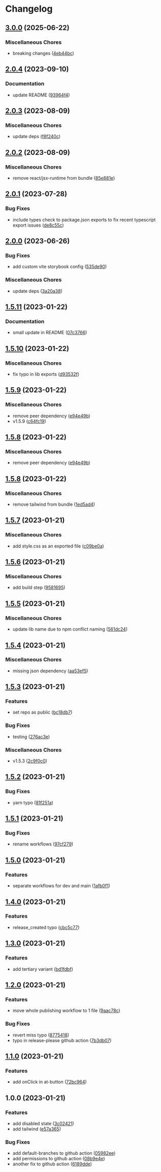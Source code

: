 # Changelog

## [3.0.0](https://github.com/IgnacioNMiranda/vite-component-library-template/compare/v2.0.4...v3.0.0) (2025-06-22)


### Miscellaneous Chores

* breaking changes ([4eb44bc](https://github.com/IgnacioNMiranda/vite-component-library-template/commit/4eb44bc5d1df32d8838179dfa2219dc0eca5fb19))

## [2.0.4](https://github.com/IgnacioNMiranda/vite-component-library-template/compare/v2.0.3...v2.0.4) (2023-09-10)


### Documentation

* update README ([93964f4](https://github.com/IgnacioNMiranda/vite-component-library-template/commit/93964f4433ea33abb7381fe44b4c994ca1399652))

## [2.0.3](https://github.com/IgnacioNMiranda/vite-component-library-template/compare/v2.0.2...v2.0.3) (2023-08-09)


### Miscellaneous Chores

* update deps ([f8f240c](https://github.com/IgnacioNMiranda/vite-component-library-template/commit/f8f240caeff8250eef2dc8ba6f0f7412c5fe9e18))

## [2.0.2](https://github.com/IgnacioNMiranda/vite-component-library-template/compare/v2.0.1...v2.0.2) (2023-08-09)


### Miscellaneous Chores

* remove react/jsx-runtime from bundle ([85e881e](https://github.com/IgnacioNMiranda/vite-component-library-template/commit/85e881ecf85ecad6aa356a90fad4f8ceb6ea9930))

## [2.0.1](https://github.com/IgnacioNMiranda/vite-component-library-template/compare/v2.0.0...v2.0.1) (2023-07-28)


### Bug Fixes

* include types check to package.json exports to fix recent typescript export issues ([de8c55c](https://github.com/IgnacioNMiranda/vite-component-library-template/commit/de8c55c6e9da79e027981f5866563793f9a28daf))

## [2.0.0](https://github.com/IgnacioNMiranda/vite-component-library-template/compare/v1.5.11...v2.0.0) (2023-06-26)


### Bug Fixes

* add custom vite storybook config ([535de90](https://github.com/IgnacioNMiranda/vite-component-library-template/commit/535de90a78abed5e5c115a1093db0ca611c15ee4))


### Miscellaneous Chores

* update deps ([3a20a38](https://github.com/IgnacioNMiranda/vite-component-library-template/commit/3a20a3873e247e128f13d30718633e1d57bf5dfa))

## [1.5.11](https://github.com/IgnacioNMiranda/vite-component-library-template/compare/v1.5.10...v1.5.11) (2023-01-22)


### Documentation

* small update in README ([07c3766](https://github.com/IgnacioNMiranda/vite-component-library-template/commit/07c3766baf787b21598c2c0e3a8847a1dcb172d4))

## [1.5.10](https://github.com/IgnacioNMiranda/vite-component-library-template/compare/v1.5.9...v1.5.10) (2023-01-22)


### Miscellaneous Chores

* fix typo in lib exports ([d93532f](https://github.com/IgnacioNMiranda/vite-component-library-template/commit/d93532fce8490d86ce9ef942d78c47d5361fe878))

## [1.5.9](https://github.com/IgnacioNMiranda/vite-component-library-template/compare/v1.5.8...v1.5.9) (2023-01-22)


### Miscellaneous Chores

* remove peer dependency ([e94e49b](https://github.com/IgnacioNMiranda/vite-component-library-template/commit/e94e49b2310aa3bc466df6e13eae37bbc36319c2))
* v1.5.9 ([c64fc19](https://github.com/IgnacioNMiranda/vite-component-library-template/commit/c64fc19e914fc287159e07973b8a46dbb3a43f09))

## [1.5.8](https://github.com/IgnacioNMiranda/vite-component-library-template/compare/v1.5.8...v1.5.8) (2023-01-22)


### Miscellaneous Chores

* remove peer dependency ([e94e49b](https://github.com/IgnacioNMiranda/vite-component-library-template/commit/e94e49b2310aa3bc466df6e13eae37bbc36319c2))

## [1.5.8](https://github.com/IgnacioNMiranda/vite-component-library-template/compare/v1.5.7...v1.5.8) (2023-01-22)


### Miscellaneous Chores

* remove tailwind from bundle ([1ed5ad4](https://github.com/IgnacioNMiranda/vite-component-library-template/commit/1ed5ad457ca8fe59572e98924f9bbda7872ad8b0))

## [1.5.7](https://github.com/IgnacioNMiranda/vite-component-library-template/compare/v1.5.6...v1.5.7) (2023-01-21)


### Miscellaneous Chores

* add style.css as an exported file ([c09be0a](https://github.com/IgnacioNMiranda/vite-component-library-template/commit/c09be0aedd89b4375fea9f792bc7a371d07fb372))

## [1.5.6](https://github.com/IgnacioNMiranda/react-library-template/compare/v1.5.5...v1.5.6) (2023-01-21)


### Miscellaneous Chores

* add build step ([9581695](https://github.com/IgnacioNMiranda/react-library-template/commit/9581695e0072893a04fc3ad279aea5053fabf5d2))

## [1.5.5](https://github.com/IgnacioNMiranda/react-library-template/compare/v1.5.4...v1.5.5) (2023-01-21)


### Miscellaneous Chores

* update lib name due to npm conflict naming ([561dc24](https://github.com/IgnacioNMiranda/react-library-template/commit/561dc2459f0768aa948f9d19a71491a3b4a6300e))

## [1.5.4](https://github.com/IgnacioNMiranda/react-library-template/compare/v1.5.3...v1.5.4) (2023-01-21)


### Miscellaneous Chores

* missing json dependency ([aa53ef5](https://github.com/IgnacioNMiranda/react-library-template/commit/aa53ef53dcf63712417a26236b710ce5c255c726))

## [1.5.3](https://github.com/IgnacioNMiranda/react-library-template/compare/v1.5.2...v1.5.3) (2023-01-21)


### Features

* set repo as public ([bc18db7](https://github.com/IgnacioNMiranda/react-library-template/commit/bc18db79273bc353f47b8259a868583047496a84))


### Bug Fixes

* testing ([276ac3e](https://github.com/IgnacioNMiranda/react-library-template/commit/276ac3e00a8f97f6dc5c86e593c254ac860b1836))


### Miscellaneous Chores

* v1.5.3 ([2c9f0c0](https://github.com/IgnacioNMiranda/react-library-template/commit/2c9f0c0b8fe5cac5fcdea944280f9efe4db900fd))

## [1.5.2](https://github.com/IgnacioNMiranda/react-library-template/compare/v1.5.1...v1.5.2) (2023-01-21)


### Bug Fixes

* yarn typo ([81f251a](https://github.com/IgnacioNMiranda/react-library-template/commit/81f251a1a8316c0d5dc3b91276d87ee047158336))

## [1.5.1](https://github.com/IgnacioNMiranda/react-library-template/compare/v1.5.0...v1.5.1) (2023-01-21)


### Bug Fixes

* rename workflows ([97cf279](https://github.com/IgnacioNMiranda/react-library-template/commit/97cf2799ffaebc186ae8a1a7f2b61c0dc0c935c4))

## [1.5.0](https://github.com/IgnacioNMiranda/react-library-template/compare/v1.4.0...v1.5.0) (2023-01-21)


### Features

* separate workflows for dev and main ([1afb0f1](https://github.com/IgnacioNMiranda/react-library-template/commit/1afb0f16d9f37cc6cb061dbfcdc062228c9862fc))

## [1.4.0](https://github.com/IgnacioNMiranda/react-library-template/compare/v1.3.0...v1.4.0) (2023-01-21)


### Features

* release_created typo ([cbc5c77](https://github.com/IgnacioNMiranda/react-library-template/commit/cbc5c778da262cff9c90d99f070f7e378de4e6d4))

## [1.3.0](https://github.com/IgnacioNMiranda/react-library-template/compare/v1.2.0...v1.3.0) (2023-01-21)


### Features

* add tertiary variant ([bd1fdbf](https://github.com/IgnacioNMiranda/react-library-template/commit/bd1fdbf0ec4b9471743106b4bb01dcab65a918d0))

## [1.2.0](https://github.com/IgnacioNMiranda/react-library-template/compare/v1.1.0...v1.2.0) (2023-01-21)


### Features

* move whole publishing workflow to 1 file ([9aac78c](https://github.com/IgnacioNMiranda/react-library-template/commit/9aac78c1f28586e4ccb0b772e4dd015ff4c7564f))


### Bug Fixes

* revert miss typo ([8775418](https://github.com/IgnacioNMiranda/react-library-template/commit/8775418e01d6816d38e30daea30c9dca9e0c729d))
* typo in release-please github action ([7b3db07](https://github.com/IgnacioNMiranda/react-library-template/commit/7b3db07600123e469aa926bea93804e5a0e50736))

## [1.1.0](https://github.com/IgnacioNMiranda/react-library-template/compare/v1.0.0...v1.1.0) (2023-01-21)


### Features

* add onClick in at-button ([72bc964](https://github.com/IgnacioNMiranda/react-library-template/commit/72bc9648bca111184c42d65cb034762852c432ff))

## 1.0.0 (2023-01-21)


### Features

* add disabled state ([3c02421](https://github.com/IgnacioNMiranda/react-library-template/commit/3c02421e148b6ea16df1f51ea795ffa3d024e59d))
* add tailwind ([e57a365](https://github.com/IgnacioNMiranda/react-library-template/commit/e57a3659b975b2c44d85e2bb4cbf5e395187343b))


### Bug Fixes

* add default-branches to github action ([05982ee](https://github.com/IgnacioNMiranda/react-library-template/commit/05982ee9a5130f98390531ae698b745e86bc1af4))
* add permissions to github action ([08b9e4e](https://github.com/IgnacioNMiranda/react-library-template/commit/08b9e4e1ed08b244ab64f1160c8eed0bad67cf4c))
* another fix to github action ([6189dde](https://github.com/IgnacioNMiranda/react-library-template/commit/6189ddec2c71e8e35fa1c4af1fc2c888eaa19526))
